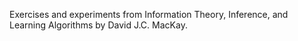 Exercises and experiments from Information Theory, Inference, and Learning Algorithms by David J.C. MacKay.

